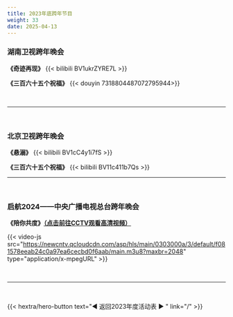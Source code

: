```yaml
---
title: 2023年底跨年节目
weight: 33
date: 2025-04-13
---
```


### 湖南卫视跨年晚会
**《奇迹再现》**
{{< bilibili BV1ukrZYRE7L >}}

**《三百六十五个祝福》**
{{< douyin 7318804487072795944>}}

<br>
<hr>
<br>

### 北京卫视跨年晚会
**《悬溺》**
{{< bilibili BV1cC4y1i7fS >}}

**《三百六十五个祝福》**
{{< bilibili BV11c411b7Qs >}}
<br>
<hr>
<br>

### 启航2024——中央广播电视总台跨年晚会
**《陪你共度》[（点击前往CCTV观看高清视频）](https://tv.cctv.com/2024/01/01/VIDEBSquogrLsQgJHxdiyYJ7240101.shtml)**

{{< video-js src="https://newcntv.qcloudcdn.com/asp/hls/main/0303000a/3/default/f081578eeab24c0a97ea6cecbd0f6aab/main.m3u8?maxbr=2048" type="application/x-mpegURL" >}}

<br>
<hr>
<br>

{{< hextra/hero-button text="◀ 返回2023年度活动表 ▶ " link="/" >}}




